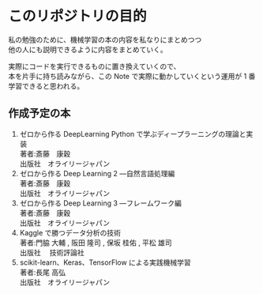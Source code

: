 # このリポジトリの目的

私の勉強のために、機械学習の本の内容を私なりにまとめつつ<br>
他の人にも説明できるように内容をまとめていく。<br>

実際にコードを実行できるものに置き換えていくので、<br>
本を片手に持ち読みながら、この Note で実際に動かしていくという運用が 1 番学習できると思われる。

## 作成予定の本

1. ゼロから作る DeepLearning Python で学ぶディープラーニングの理論と実装<br>
   著者:斎藤　康穀<br>
   出版社　オライリージャパン
2. ゼロから作る Deep Learning 2 ―自然言語処理編 <br>
   著者:斎藤　康穀<br>
   出版社　オライリージャパン
3. ゼロから作る Deep Learning 3 ―フレームワーク編<br>
   著者:斎藤　康穀<br>
   出版社　オライリージャパン
4. Kaggle で勝つデータ分析の技術<br>
   著者:門脇 大輔 , 阪田 隆司 , 保坂 桂佑 , 平松 雄司<br>
   出版社　 技術評論社
5. scikit-learn、Keras、TensorFlow による実践機械学習<br>
   著者:長尾 高弘<br>
   出版社　オライリージャパン

